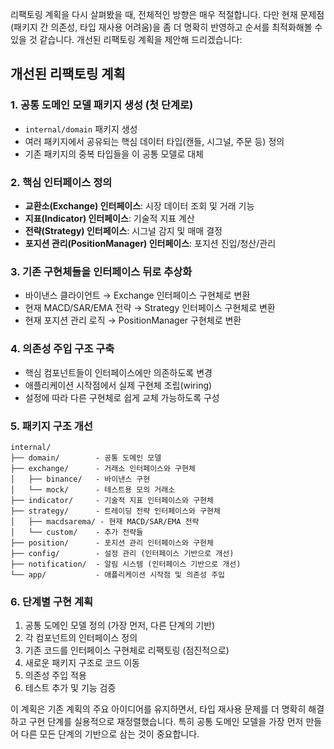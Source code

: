 리팩토링 계획을 다시 살펴봤을 때, 전체적인 방향은 매우 적절합니다. 다만 현재 문제점(패키지 간 의존성, 타입 재사용 어려움)을 좀 더 명확히 반영하고 순서를 최적화해볼 수 있을 것 같습니다. 개선된 리팩토링 계획을 제안해 드리겠습니다:

## 개선된 리팩토링 계획

### 1. 공통 도메인 모델 패키지 생성 (첫 단계로)
- `internal/domain` 패키지 생성
- 여러 패키지에서 공유되는 핵심 데이터 타입(캔들, 시그널, 주문 등) 정의
- 기존 패키지의 중복 타입들을 이 공통 모델로 대체

### 2. 핵심 인터페이스 정의
- **교환소(Exchange) 인터페이스**: 시장 데이터 조회 및 거래 기능
- **지표(Indicator) 인터페이스**: 기술적 지표 계산
- **전략(Strategy) 인터페이스**: 시그널 감지 및 매매 결정
- **포지션 관리(PositionManager) 인터페이스**: 포지션 진입/청산/관리

### 3. 기존 구현체들을 인터페이스 뒤로 추상화
- 바이낸스 클라이언트 → Exchange 인터페이스 구현체로 변환
- 현재 MACD/SAR/EMA 전략 → Strategy 인터페이스 구현체로 변환
- 현재 포지션 관리 로직 → PositionManager 구현체로 변환

### 4. 의존성 주입 구조 구축
- 핵심 컴포넌트들이 인터페이스에만 의존하도록 변경
- 애플리케이션 시작점에서 실제 구현체 조립(wiring)
- 설정에 따라 다른 구현체로 쉽게 교체 가능하도록 구성

### 5. 패키지 구조 개선
```
internal/
├── domain/        - 공통 도메인 모델
├── exchange/      - 거래소 인터페이스와 구현체
│   ├── binance/   - 바이낸스 구현
│   └── mock/      - 테스트용 모의 거래소
├── indicator/     - 기술적 지표 인터페이스와 구현체
├── strategy/      - 트레이딩 전략 인터페이스와 구현체
│   ├── macdsarema/ - 현재 MACD/SAR/EMA 전략
│   └── custom/    - 추가 전략들
├── position/      - 포지션 관리 인터페이스와 구현체
├── config/        - 설정 관리 (인터페이스 기반으로 개선)
├── notification/  - 알림 시스템 (인터페이스 기반으로 개선)
└── app/           - 애플리케이션 시작점 및 의존성 주입
```

### 6. 단계별 구현 계획
1. 공통 도메인 모델 정의 (가장 먼저, 다른 단계의 기반)
2. 각 컴포넌트의 인터페이스 정의
3. 기존 코드를 인터페이스 구현체로 리팩토링 (점진적으로)
4. 새로운 패키지 구조로 코드 이동
5. 의존성 주입 적용
6. 테스트 추가 및 기능 검증

이 계획은 기존 계획의 주요 아이디어를 유지하면서, 타입 재사용 문제를 더 명확히 해결하고 구현 단계를 실용적으로 재정렬했습니다. 특히 공통 도메인 모델을 가장 먼저 만들어 다른 모든 단계의 기반으로 삼는 것이 중요합니다.